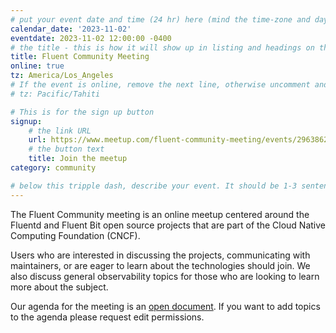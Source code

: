 ```yaml
---
# put your event date and time (24 hr) here (mind the time-zone and daylight saving time!):
calendar_date: '2023-11-02'
eventdate: 2023-11-02 12:00:00 -0400
# the title - this is how it will show up in listing and headings on the site:
title: Fluent Community Meeting
online: true
tz: America/Los_Angeles
# If the event is online, remove the next line, otherwise uncomment and adjust it:
# tz: Pacific/Tahiti

# This is for the sign up button
signup:
    # the link URL
    url: https://www.meetup.com/fluent-community-meeting/events/296386228/
    # the button text
    title: Join the meetup
category: community

# below this tripple dash, describe your event. It should be 1-3 sentences
---
```


The Fluent Community meeting is an online meetup centered around the Fluentd and Fluent Bit open source projects that are part of the Cloud Native Computing Foundation (CNCF).

Users who are interested in discussing the projects, communicating with maintainers, or are eager to learn about the technologies should join. We also discuss general observability topics for those who are looking to learn more about the subject.

Our agenda for the meeting is an [open document](https://docs.google.com/document/d/1vJvsn8E0SanLO1R0X3RC1qTw0XQK_7q75sZ8IbWAu-g/edit). If you want to add topics to the agenda please request edit permissions.


